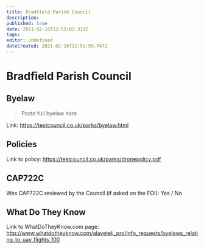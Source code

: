 ```yaml
---
title: Bradfield Parish Council
description: 
published: true
date: 2021-02-16T12:53:03.319Z
tags: 
editor: undefined
dateCreated: 2021-02-16T12:52:59.747Z
---
```


# Bradfield Parish Council


## Byelaw
> Paste full byelaw here

Link:
https://testcouncil.co.uk/parks/byelaw.html

## Policies
Link to policy:
https://testcouncil.co.uk/parks/dronepolicy.pdf

## CAP722C

Was CAP722C reviewed by the Council (if asked on the FOI): Yes / No

## What Do They Know

Link to WhatDoTheyKnow.com page:
http://www.whatdotheyknow.com/alaveteli_pro/info_requests/byelaws_relating_to_uav_flights_100

